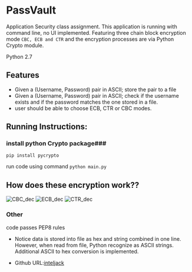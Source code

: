 # PassVault
Application Security class assignment.
This application is running with command line, no UI implemented.
Featuring three chain block encryption mode `CBC, ECB and CTR` and the
encryption processes are via Python Crypto module.

Python 2.7

## Features ##
* Given a (Username, Password) pair in ASCII; store the pair to a file
* Given a (Username, Password) pair in ASCII; check if the username exists and if the password matches the one stored in a file.
* user should be able to choose ECB, CTR or CBC modes.

## Running Instructions: ##
### install python Crypto package###
`pip install pycrypto`

run code using command `python main.py`

## How does these encryption work?? ##
![CBC_dec](http://i.imgur.com/8R1sw5O.png)
![ECB_dec](http://i.imgur.com/v8A1Hoa.png)
![CTR_dec](http://i.imgur.com/uGUrdKB.png)

### Other ###
code passes PEP8 rules

* Notice data is stored into file as hex and string combined in one line.
However, when read from file, Python recognize as ASCII strings. Additional ASCII to hex conversion is implemented.


* Github URL:[inteljack](https://github.com/inteljack/cryptology)
